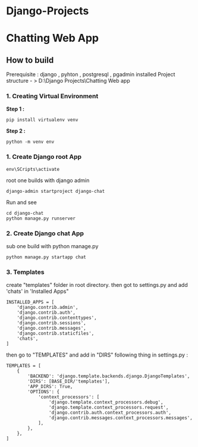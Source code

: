 # Django-Projects
# Chatting Web App
## How to build 
Prerequisite : django , pyhton , postgresql , pgadmin installed
Project structure - > D:\Django Projects\Chatting Web app
### 1. Creating Virtual Environment 
**Step 1 :**
```
pip install virtualenv venv
```
**Step 2 :**
```
python -m venv env
```
### 1. Create Django root App
```
env\SCripts\activate
```
root one builds with django admin

```
django-admin startproject django-chat
```
Run and see
```
cd django-chat
python manage.py runserver
```
### 2. Create Django chat App
sub one build with python manage.py 
``` 
python manage.py startapp chat
```
### 3. Templates
create "templates" folder in root directory. then got to settings.py and add 'chats' in 'Installed Apps"
``` 
INSTALLED_APPS = [
    'django.contrib.admin',
    'django.contrib.auth',
    'django.contrib.contenttypes',
    'django.contrib.sessions',
    'django.contrib.messages',
    'django.contrib.staticfiles',
    'chats',
]
```
then go to "TEMPLATES" and add in "DIRS" following thing in settings.py :

``` 
TEMPLATES = [
    {
        'BACKEND': 'django.template.backends.django.DjangoTemplates',
        'DIRS': [BASE_DIR/'templates'],
        'APP_DIRS': True,
        'OPTIONS': {
            'context_processors': [
                'django.template.context_processors.debug',
                'django.template.context_processors.request',
                'django.contrib.auth.context_processors.auth',
                'django.contrib.messages.context_processors.messages',
            ],
        },
    },
] 
```

